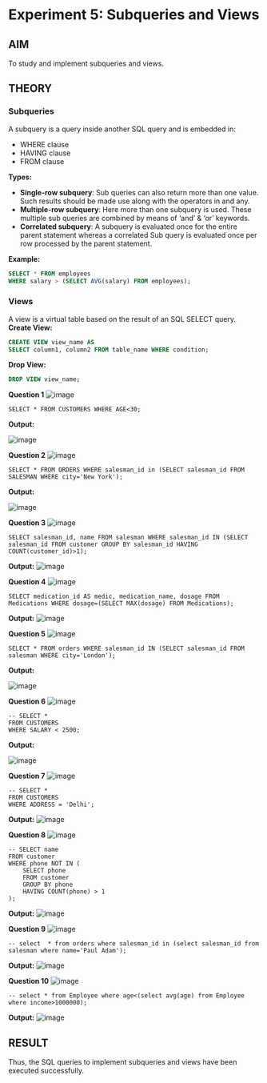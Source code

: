 # Experiment 5: Subqueries and Views

## AIM
To study and implement subqueries and views.

## THEORY

### Subqueries
A subquery is a query inside another SQL query and is embedded in:
- WHERE clause
- HAVING clause
- FROM clause

**Types:**
- **Single-row subquery**:
  Sub queries can also return more than one value. Such results should be made use along with the operators in and any.
- **Multiple-row subquery**:
  Here more than one subquery is used. These multiple sub queries are combined by means of ‘and’ & ‘or’ keywords.
- **Correlated subquery**:
  A subquery is evaluated once for the entire parent statement whereas a correlated Sub query is evaluated once per row processed by the parent statement.

**Example:**
```sql
SELECT * FROM employees
WHERE salary > (SELECT AVG(salary) FROM employees);
```
### Views
A view is a virtual table based on the result of an SQL SELECT query.
**Create View:**
```sql
CREATE VIEW view_name AS
SELECT column1, column2 FROM table_name WHERE condition;
```
**Drop View:**
```sql
DROP VIEW view_name;
```

**Question 1**
![image](https://github.com/user-attachments/assets/13c843ee-838f-410d-a0fe-86c7dd8ddbec)

```
SELECT * FROM CUSTOMERS WHERE AGE<30;
```



**Output:**

![image](https://github.com/user-attachments/assets/0b28be02-e510-4913-bcec-8fce12d16aa7)


**Question 2**
![image](https://github.com/user-attachments/assets/ec868d9f-ba8a-4c12-be05-2c60a6ffe63c)

```
SELECT * FROM ORDERS WHERE salesman_id in (SELECT salesman_id FROM SALESMAN WHERE city='New York');
```

**Output:**

![image](https://github.com/user-attachments/assets/451ec889-0e4f-48af-95e4-ccba776f17e3)


**Question 3**
![image](https://github.com/user-attachments/assets/1a4f2569-b798-4f37-ba80-e6c7163623c5)

```
SELECT salesman_id, name FROM salesman WHERE salesman_id IN (SELECT salesman_id FROM customer GROUP BY salesman_id HAVING COUNT(customer_id)>1);
```



**Output:**
![image](https://github.com/user-attachments/assets/68919018-bd35-425c-af06-d295b9d093c5)


**Question 4**
![image](https://github.com/user-attachments/assets/c90ab71b-7e77-4226-bbe0-6321d2eef528)

```
SELECT medication_id AS medic, medication_name, dosage FROM Medications WHERE dosage=(SELECT MAX(dosage) FROM Medications);
```



**Output:**
![image](https://github.com/user-attachments/assets/2cb75b8c-bd0f-4882-b42b-54e103573592)


**Question 5**
![image](https://github.com/user-attachments/assets/42bf82eb-1877-442b-8572-d39c8d6f229c)
```
SELECT * FROM orders WHERE salesman_id IN (SELECT salesman_id FROM salesman WHERE city='London');
```

**Output:**

![image](https://github.com/user-attachments/assets/2a5b9ec5-213e-490b-aa84-825cb0c04345)


**Question 6**
![image](https://github.com/user-attachments/assets/5f3f0253-80aa-489b-8b0d-b0c60ab7acff)

```
-- SELECT *
FROM CUSTOMERS
WHERE SALARY < 2500;
```


**Output:**

![image](https://github.com/user-attachments/assets/e249d2d6-7301-4353-992b-e88c45454249)

**Question 7**
![image](https://github.com/user-attachments/assets/aa987e11-9a24-44dd-aa18-68dfd0be11de)

```
-- SELECT *
FROM CUSTOMERS
WHERE ADDRESS = 'Delhi';
```

**Output:**
![image](https://github.com/user-attachments/assets/4127be97-35d9-4471-8475-fb42bef9ec3f)


**Question 8**
![image](https://github.com/user-attachments/assets/0afa3842-4e7a-4e3c-813e-5442451ab24a)

```
-- SELECT name
FROM customer
WHERE phone NOT IN (
    SELECT phone
    FROM customer
    GROUP BY phone
    HAVING COUNT(phone) > 1
);
```

**Output:**
![image](https://github.com/user-attachments/assets/a9ff21db-1d8e-423f-8877-d37ce600229a)


**Question 9**
![image](https://github.com/user-attachments/assets/788b482c-2d33-499c-a3d9-97ef08731e87)

```
-- select  * from orders where salesman_id in (select salesman_id from salesman where name='Paul Adam');
```



**Output:**
![image](https://github.com/user-attachments/assets/06315b95-012c-41fd-9c8b-987846af3521)


**Question 10**
![image](https://github.com/user-attachments/assets/40a9cf19-ced3-4a76-804c-83923a6dbbfe)

```
-- select * from Employee where age<(select avg(age) from Employee where income>1000000);
```


**Output:**
![image](https://github.com/user-attachments/assets/048b81b2-a30f-4a4f-a5b6-1322e3c637b0)



## RESULT
Thus, the SQL queries to implement subqueries and views have been executed successfully.
